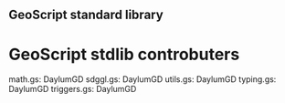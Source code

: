 ## GeoScript standard library

# GeoScript stdlib controbuters

math.gs: DaylumGD
sdggl.gs: DaylumGD
utils.gs: DaylumGD
typing.gs: DaylumGD
triggers.gs: DaylumGD